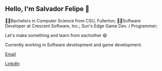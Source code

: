 ## Hello, I'm Salvador Felipe 👋
👨‍🎓Bachelors in Computer Science from CSU, Fullerton;
👨‍💻Software Developer at Crescent Software, Inc.;
Sun's Edge Game Dev. / Programmer;

Let's make something and learn from eachother 😄

Currently working in Software development and game development.

[Email](salvadorfelipe77@hotmail.com)

[LinkdIn](https://www.linkedin.com/in/salvador-felipe-38b396217/)

<!--[![Salvador Felipe's GitHub stats](https://github-readme-stats.vercel.app/api?username=SalFell)](https://github.com/SalFell/github-readme-stats)
